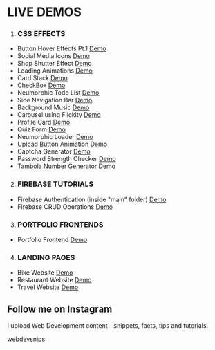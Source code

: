 # LIVE DEMOS 

1. ### CSS EFFECTS
  - Button Hover Effects Pt.1 [Demo](https://mihirkumar02.github.io/webdevsnips/creativeButtons/)
  - Social Media Icons [Demo](https://mihirkumar02.github.io/webdevsnips/socialMediaIcons/)
  - Shop Shutter Effect [Demo](https://mihirkumar02.github.io/webdevsnips/shopShutter/)
  - Loading Animations [Demo](https://mihirkumar02.github.io/webdevsnips/loadingAnimations/)
  - Card Stack [Demo](https://mihirkumar02.github.io/webdevsnips/cardStack/)
  - CheckBox [Demo](https://mihirkumar02.github.io/webdevsnips/checkbox/)
  - Neumorphic Todo List [Demo](https://mihirkumar02.github.io/webdevsnips/neumorphicTodoList/)
  - Side Navigation Bar [Demo](https://mihirkumar02.github.io/webdevsnips/rightSidenav/)
  - Background Music [Demo](https://mihirkumar02.github.io/webdevsnips/backgroundMusic/)
  - Carousel using Flickity [Demo](https://mihirkumar02.github.io/webdevsnips/carousel/)
  - Profile Card [Demo](https://mihirkumar02.github.io/webdevsnips/profileCard/)
  - Quiz Form [Demo](https://mihirkumar02.github.io/webdevsnips/quiz/)
  - Neumorphic Loader [Demo](https://mihirkumar02.github.io/webdevsnips/neumorphicLoader/)
  - Upload Button Animation [Demo](https://mihirkumar02.github.io/webdevsnips/uploadButton/)
  - Captcha Generator [Demo](https://mihirkumar02.github.io/webdevsnips/captchaGen/)
  - Password Strength Checker [Demo](https://mihirkumar02.github.io/webdevsnips/passwordChecker/)
  - Tambola Number Generator [Demo](https://mihirkumar02.github.io/webdevsnips/tambolaNumberGenerator/)
  
2. ### FIREBASE TUTORIALS 
  - Firebase Authentication (inside "main" folder) [Demo](https://mihirkumar02.github.io/webdevsnips/main/)
  - Firebase CRUD Operations [Demo](https://mihirkumar02.github.io/webdevsnips/firebaseCRUD/)
  
3. ### PORTFOLIO FRONTENDS
  - Portfolio Frontend [Demo](https://mihirkumar02.github.io/webdevsnips/portfolio/)

4. ### LANDING PAGES
  - Bike Website [Demo](https://mihirkumar02.github.io/webdevsnips/bikeLandingPage/)
  - Restaurant Website [Demo](https://mihirkumar02.github.io/webdevsnips/restaurantLandingPage/)
  - Travel Website [Demo](https://mihirkumar02.github.io/webdevsnips/travelLandingPage/)

## Follow me on Instagram

I upload Web Development content - snippets, facts, tips and tutorials.

[webdevsnips](https://www.instagram.com/webdevsnips/?hl=en)
